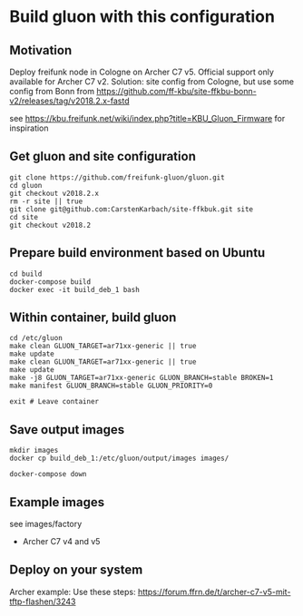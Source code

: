 # Build gluon with this configuration

## Motivation
Deploy freifunk node in Cologne on Archer C7 v5.
Official support only available for Archer C7 v2.
Solution: site config from Cologne, but use some config from Bonn from https://github.com/ff-kbu/site-ffkbu-bonn-v2/releases/tag/v2018.2.x-fastd

see https://kbu.freifunk.net/wiki/index.php?title=KBU_Gluon_Firmware for inspiration

## Get gluon and site configuration
```
git clone https://github.com/freifunk-gluon/gluon.git
cd gluon
git checkout v2018.2.x
rm -r site || true
git clone git@github.com:CarstenKarbach/site-ffkbuk.git site
cd site
git checkout v2018.2
```

## Prepare build environment based on Ubuntu
```
cd build
docker-compose build 
docker exec -it build_deb_1 bash
```

## Within container, build gluon
```
cd /etc/gluon
make clean GLUON_TARGET=ar71xx-generic || true
make update
make clean GLUON_TARGET=ar71xx-generic || true
make update
make -j8 GLUON_TARGET=ar71xx-generic GLUON_BRANCH=stable BROKEN=1
make manifest GLUON_BRANCH=stable GLUON_PRIORITY=0

exit # Leave container
```

## Save output images
```
mkdir images
docker cp build_deb_1:/etc/gluon/output/images images/

docker-compose down
```

## Example images
see images/factory
- Archer C7 v4 and v5

## Deploy on your system
Archer example:
Use these steps: https://forum.ffrn.de/t/archer-c7-v5-mit-tftp-flashen/3243